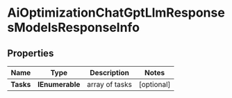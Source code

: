# AiOptimizationChatGptLlmResponsesModelsResponseInfo


## Properties

| Name | Type | Description | Notes |
|------------ | ------------- | ------------- | -------------|
**Tasks** | **IEnumerable<AiOptimizationChatGptLlmResponsesModelsTaskInfo>** | array of tasks |[optional]|